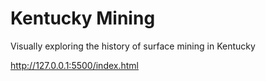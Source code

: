 # Kentucky Mining
 Visually exploring the history of surface mining in Kentucky 

 http://127.0.0.1:5500/index.html